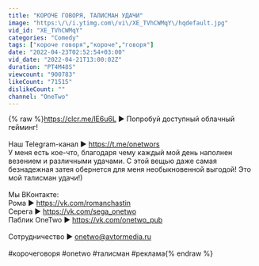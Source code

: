 ```yaml
---
title: "КОРОЧЕ ГОВОРЯ, ТАЛИСМАН УДАЧИ"
image: "https:\/\/i.ytimg.com\/vi\/XE_TVhCWMqY\/hqdefault.jpg"
vid_id: "XE_TVhCWMqY"
categories: "Comedy"
tags: ["короче говоря","короче","говоря"]
date: "2022-04-23T02:52:54+03:00"
vid_date: "2022-04-21T13:00:02Z"
duration: "PT4M48S"
viewcount: "900783"
likeCount: "71515"
dislikeCount: ""
channel: "OneTwo"
---
```

{% raw %}<a rel="nofollow" target="blank" href="https://clcr.me/lE6u6L">https://clcr.me/lE6u6L</a> ► Попробуй доступный облачный гейминг!<br /><br />Наш Telegram-канал ► <a rel="nofollow" target="blank" href="https://t.me/onetwors">https://t.me/onetwors</a><br />У меня есть кое-что, благодаря чему каждый мой день наполнен везением и различными удачами. С этой вещью даже самая безнадежная затея обернется для меня необыкновенной выгодой! Это мой талисман удачи!)<br /><br />Мы ВКонтакте: <br />Рома ► <a rel="nofollow" target="blank" href="https://vk.com/romanchastin">https://vk.com/romanchastin</a> <br />Серега ► <a rel="nofollow" target="blank" href="https://vk.com/sega_onetwo">https://vk.com/sega_onetwo</a> <br />Паблик OneTwo ► <a rel="nofollow" target="blank" href="https://vk.com/onetwo_pub">https://vk.com/onetwo_pub</a> <br /><br />Сотрудничество ► onetwo@avtormedia.ru<br /><br />#корочеговоря #onetwo #талисман #реклама{% endraw %}
